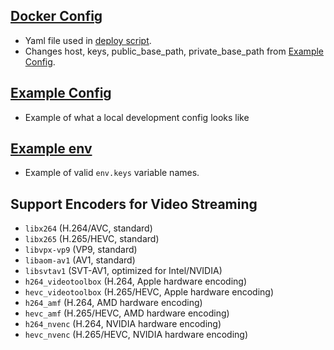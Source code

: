 ## [Docker Config](./docker.conf.yml)
* Yaml file used in [deploy script](../deploy).
* Changes host, keys, public_base_path, private_base_path from [Example Config](./example.conf.yml).

## [Example Config](./example.conf.yml)
* Example of what a local development config looks like 

## [Example env](./example.keys.env)
* Example of valid `env.keys` variable names.

## Support Encoders for Video Streaming
* `libx264` (H.264/AVC, standard)
* `libx265` (H.265/HEVC, standard)
* `libvpx-vp9` (VP9, standard)
* `libaom-av1` (AV1, standard)
* `libsvtav1` (SVT-AV1, optimized for Intel/NVIDIA)
* `h264_videotoolbox` (H.264, Apple hardware encoding)
* `hevc_videotoolbox` (H.265/HEVC, Apple hardware encoding)
* `h264_amf` (H.264, AMD hardware encoding)
* `hevc_amf` (H.265/HEVC, AMD hardware encoding)
* `h264_nvenc` (H.264, NVIDIA hardware encoding)
* `hevc_nvenc` (H.265/HEVC, NVIDIA hardware encoding)